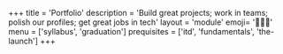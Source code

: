 +++
title = 'Portfolio'
description = 'Build great projects; work in teams; polish our profiles; get great jobs in tech'
layout = 'module'
emoji= '🧑🏾‍🚀'
menu = ['syllabus', 'graduation']
prequisites = ['itd', 'fundamentals', 'the-launch']
+++
